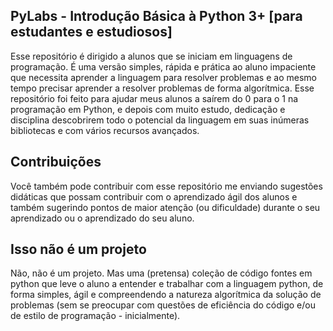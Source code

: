 ## PyLabs - Introdução Básica à Python 3+ [para estudantes e estudiosos]

Esse repositório é dirigido a alunos que se iniciam em linguagens de programação. É uma versão simples, rápida e prática ao aluno impaciente que necessita aprender a linguagem para resolver problemas e ao mesmo tempo precisar aprender a resolver problemas de forma algorítmica. Esse repositório foi feito para ajudar meus alunos a saírem do 0 para o 1 na programação em Python, e depois com muito estudo, dedicação e disciplina descobrirem todo o potencial da linguagem em suas inúmeras bibliotecas e com vários recursos avançados. 

## Contribuições
Você também pode contribuir com esse repositório me enviando sugestões didáticas que possam contribuir com o aprendizado ágil dos alunos e também sugerindo pontos de maior atenção (ou dificuldade) durante o seu aprendizado ou o aprendizado do seu aluno.

## Isso não é um projeto
Não, não é um projeto. Mas uma (pretensa) coleção de código fontes em python que leve o aluno a entender e trabalhar com a linguagem python, de forma simples, ágil e compreendendo a natureza algorítmica da solução de problemas (sem se preocupar com questões de eficiência do código e/ou de estilo de programação - inicialmente).
